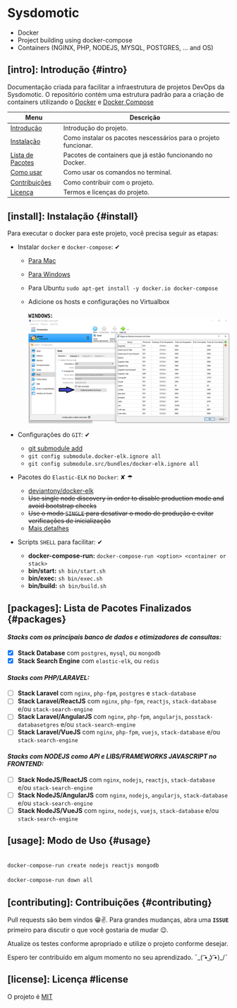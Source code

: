

# Sysdomotic
* Docker
* Project building using docker-compose
* Containers (NGINX, PHP, NODEJS, MYSQL, POSTGRES, ... and OS)

## [intro]: Introdução {#intro}

Documentação criada para facilitar a infraestrutura de projetos DevOps da Sysdomotic. O repositório contém uma estrutura padrão para a criação de containers utilizando o [Docker](https://www.docker.com/get-started) e [Docker Compose](https://docs.docker.com/compose/)

| Menu                           | Descrição                                                       |
| ------------------------------ | --------------------------------------------------------------- |
| [Introdução](#intro)           | Introdução do projeto.                                          |
| [Instalação](#install)         | Como instalar os pacotes nescessários para o projeto funcionar. |
| [Lista de Pacotes](#packages)  | Pacotes de containers que já estão funcionando no Docker.       |
| [Como usar](#usage)            | Como usar os comandos no terminal.                              |
| [Contribuições](#contributing) | Como contribuir com o projeto.                                  |
| [Licença](#license)            | Termos e licenças do projeto.                                   |

## [install]: Instalação {#install}

Para executar o docker para este projeto, você precisa seguir as etapas:

+ Instalar `docker` e `docker-compose`: ✔
     * [Para Mac](https://www.docker.com/docker-mac)
     * [Para Windows](https://www.docker.com/docker-windows)
     * Para Ubuntu ```sudo apt-get install -y docker.io docker-compose```
     * Adicione os hosts e configurações no Virtualbox

         **`WINDOWS`:**
         ![Screenshot](storage/images/docker-virtualbox-conf-windows.png)

+ Configurações do `GIT`: ✔
     * [git submodule add](https://github.com/deviantony/docker-elk.git)
     * ```git config submodule.docker-elk.ignore all```
     * ```git config submodule.src/bundles/docker-elk.ignore all```

+ Pacotes do `Elastic-ELK` no `Docker`: ✘ ☂
     * [deviantony/docker-elk](https://github.com/deviantony/docker-elk)
     * ~~Use single node discovery in order to disable production mode and avoid bootstrap checks~~
     * ~~Use o modo `SINGLE` para desativar o modo de produção e evitar verificações de inicialização~~
     * [Mais detalhes](https://www.elastic.co/guide/en/elasticsearch/reference/current/bootstrap-checks.html)

+ Scripts `SHELL` para facilitar: ✔
     * **docker-compose-run:** ```docker-compose-run <option> <container or stack>```
     * **bin/start:** ```sh bin/start.sh```
     * **bin/exec:** ```sh bin/exec.sh```
     * **bin/build:** ```sh bin/build.sh```

## [packages]: Lista de Pacotes Finalizados {#packages}

#### *Stacks com os principais banco de dados e otimizadores de consultas:*
- [x] **Stack Database** com `postgres`, `mysql`, ou `mongodb`
- [x] **Stack Search Engine** com `elastic-elk`, ou `redis`

#### *Stacks com PHP/LARAVEL:*
- [ ] **Stack Laravel** com `nginx`, `php-fpm`, `postgres` e `stack-database`
- [ ] **Stack Laravel/ReactJS** com `nginx`, `php-fpm`, `reactjs`, `stack-database` e/ou `stack-search-engine`
- [ ] **Stack Laravel/AngularJS** com `nginx`, `php-fpm`, `angularjs`, `posstack-databasetgres` e/ou `stack-search-engine`
- [ ] **Stack Laravel/VueJS** com `nginx`, `php-fpm`, `vuejs`, `stack-database` e/ou `stack-search-engine`

#### *Stacks com NODEJS como API e LIBS/FRAMEWORKS JAVASCRIPT no FRONTEND:*
- [ ] **Stack NodeJS/ReactJS** com `nginx`, `nodejs`, `reactjs`, `stack-database` e/ou `stack-search-engine`
- [ ] **Stack NodeJS/AngularJS** com `nginx`, `nodejs`, `angularjs`, `stack-database` e/ou `stack-search-engine`
- [ ] **Stack NodeJS/VueJS** com `nginx`, `nodejs`, `vuejs`, `stack-database` e/ou `stack-search-engine`

## [usage]: Modo de Uso {#usage}

```bash

docker-compose-run create nodejs reactjs mongodb

docker-compose-run down all

```

## [contributing]: Contribuições {#contributing}

Pull requests são bem vindos 😁✌. Para grandes mudanças, abra uma **`ISSUE`** primeiro para discutir o que você gostaria de mudar 😉.

Atualize os testes conforme apropriado e utilize o projeto conforme desejar.

Espero ter contribuído em algum momento no seu aprendizado. ¯\_( ͡• ͜ʖ ͡•)_/¯

## [license]: Licença #license

O projeto é [MIT](https://choosealicense.com/licenses/mit/)
